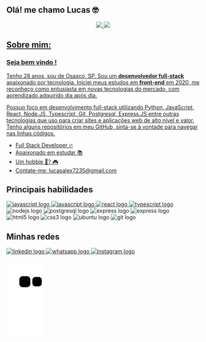 

## Olá! me chamo Lucas 🤓

<div align="center">
  <a href="https://github.com/LucasAlex7235">
  <img height="180em" src="https://github-readme-stats-lucasalex7235.vercel.app/api/top-langs/?username=LucasAlex7235&layout=compact&langs_count=7&theme=dark"/>

  <img height="180em" src="https://github-readme-stats-lucasalex7235.vercel.app/api?username=LucasAlex7235&show_icons=true&theme=dracula"/>
  <!--<img height="180em" src="https://github-readme-stats.vercel.app/api/pin?username=LucasAlex7235&show_owner=true&repo=CRUD-API"/>-->
    <!--https://vercel.com/lucasalex7235/github-readme-stats/B3K8WvaYgx4ZcKmSUJmpg8UbavmS-->
</div>


## Sobre mim:
  
### Seja bem vindo !
  
   Tenho 28 anos, sou de Osasco, SP. Sou um **desenvolvedor full-stack** apaixonado por tecnologia. Iniciei meus estudos em **front-end** em 2020, me reconheço como entusiasta em novas tecnologias do mercado, com aprendizado adquirido dia após dia.

Possuo foco em desenvolvimento full-stack utilizando Python, JavaScript, React, Node.JS, Typescript, Git, Postgresql, Express.JS entre outras tecnologias que uso para criar sites e aplicações web de alto nível e valor. Tenho alguns repositórios em meu GitHub, sinta-se à vontade para navegar nas linhas códigos.
  
- Full Stack Developer 🔥
- Apaixonado em estudar 📚
- Um hobbie 🤔? 🎮 
- Contate-me: lucasalex7235@gmail.com


## Principais habilidades

<div align="left">
  <a href="https://github.com/LucasAlex7235?tab=repositories&q=&type=&language=python&sort=">
  <img src="https://cdn.jsdelivr.net/gh/devicons/devicon/icons/python/python-original-wordmark.svg" height="40" width="52" alt="javascript logo"  />
  </a> 
  <a href="https://github.com/LucasAlex7235?tab=repositories&q=&type=public&language=javascript&sort=">
  <img src="https://cdn.jsdelivr.net/gh/devicons/devicon/icons/javascript/javascript-original.svg" height="40" width="52" alt="javascript logo"  />
  </a>
  <a href="https://github.com/LucasAlex7235?tab=repositories&q=react&type=public&language=&sort=">
    <img src="https://cdn.jsdelivr.net/gh/devicons/devicon/icons/react/react-original-wordmark.svg" height="40" width="52" alt="react logo"  />
  </a>
  <a href="https://github.com/LucasAlex7235?tab=repositories&q=&type=public&language=typescript&sort=">
  <img src="https://cdn.jsdelivr.net/gh/devicons/devicon/icons/typescript/typescript-original.svg" height="40" width="52" alt="typescript logo"  />
  </a>
  <img src="https://cdn.jsdelivr.net/gh/devicons/devicon/icons/nodejs/nodejs-original.svg" height="40" width="52" alt="nodejs logo"  />
  <img src="https://cdn.jsdelivr.net/gh/devicons/devicon/icons/postgresql/postgresql-original-wordmark.svg" height="40" width="52" alt="postgresql logo"  />
  <img src="https://cdn.jsdelivr.net/gh/devicons/devicon/icons/django/django-plain-wordmark.svg" height="40" width="52" alt="express logo"  />
  <img src="https://cdn.jsdelivr.net/gh/devicons/devicon/icons/express/express-original.svg" height="40" width="52" alt="express logo"  />
  <img src="https://cdn.jsdelivr.net/gh/devicons/devicon/icons/html5/html5-original.svg" height="40" width="52" alt="html5 logo"  />
  <img src="https://cdn.jsdelivr.net/gh/devicons/devicon/icons/css3/css3-original.svg" height="40" width="52" alt="css3 logo"  />
  <img src="https://cdn.jsdelivr.net/gh/devicons/devicon/icons/ubuntu/ubuntu-plain.svg" height="40" width="52" alt="ubuntu logo"  />
  <img src="https://cdn.jsdelivr.net/gh/devicons/devicon/icons/git/git-original.svg" height="40" width="52" alt="git logo"  />
</div>

## Minhas redes
<div align="left">
  <a href="https://www.linkedin.com/in/lucasalex7235/" target="_blank">
    <img src="https://raw.githubusercontent.com/maurodesouza/profile-readme-generator/master/src/assets/icons/social/linkedin/default.svg" width="52" height="40" alt="linkedin logo"  />
  </a>
  <a href="https://api.whatsapp.com/send?phone=5511961466798&text=Ol%C3%A1%20Lucas%2C%20Vi%20o%20seu%20perfil%20do%20GitHub!" target="_blank">
    <img src="https://raw.githubusercontent.com/maurodesouza/profile-readme-generator/master/src/assets/icons/social/whatsapp/default.svg" width="52" height="40" alt="whatsapp logo"  />
  </a>
  <a href="https://www.instagram.com/lucasalex7235/" target="_blank">
    <img src="https://raw.githubusercontent.com/maurodesouza/profile-readme-generator/master/src/assets/icons/social/instagram/default.svg" width="52" height="40" alt="instagram logo"  />
  </a>
</div>

###
![Snake animation](https://github.com/rafaballerini/rafaballerini/blob/output/github-contribution-grid-snake.svg)
